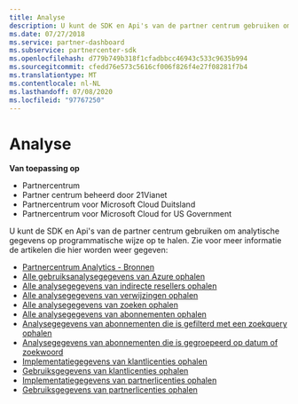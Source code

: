 ```yaml
---
title: Analyse
description: U kunt de SDK en Api's van de partner centrum gebruiken om analytische gegevens op programmatische wijze op te halen. Zie de artikelen die hier worden vermeld voor meer informatie.
ms.date: 07/27/2018
ms.service: partner-dashboard
ms.subservice: partnercenter-sdk
ms.openlocfilehash: d779b749b318f1cfadbbcc46943c533c9635b994
ms.sourcegitcommit: cfedd76e573c5616cf006f826f4e27f08281f7b4
ms.translationtype: MT
ms.contentlocale: nl-NL
ms.lasthandoff: 07/08/2020
ms.locfileid: "97767250"
---
```

# <a name="analytics"></a>Analyse

**Van toepassing op**

- Partnercentrum
- Partner centrum beheerd door 21Vianet
- Partnercentrum voor Microsoft Cloud Duitsland
- Partnercentrum voor Microsoft Cloud for US Government

U kunt de SDK en Api's van de partner centrum gebruiken om analytische gegevens op programmatische wijze op te halen. Zie voor meer informatie de artikelen die hier worden weer gegeven:

- [Partnercentrum Analytics - Bronnen](partner-center-analytics-resources.md)
- [Alle gebruiksanalysegegevens van Azure ophalen](get-all-azure-usage-analytics.md)
- [Alle analysegegevens van indirecte resellers ophalen](get-all-indirect-resellers-analytics.md)
- [Alle analysegegevens van verwijzingen ophalen](get-all-referrals-analytics.md)
- [Alle analysegegevens van zoeken ophalen](get-all-search-analytics.md)
- [Alle analysegegevens van abonnementen ophalen](get-all-subscription-analytics.md)
- [Analysegegevens van abonnementen die is gefilterd met een zoekquery ophalen](get-subscription-analytics-by-search-query.md)
- [Analysegegevens van abonnementen die is gegroepeerd op datum of zoekwoord](get-subscription-analytics-grouped-by-dates-or-terms.md)
- [Implementatiegegevens van klantlicenties ophalen](get-customer-licenses-deployment-information.md)
- [Gebruiksgegevens van klantlicenties ophalen](get-customer-licenses-usage-information.md)
- [Implementatiegegevens van partnerlicenties ophalen](get-partner-licenses-deployment-information.md)
- [Gebruiksgegevens van partnerlicenties ophalen](get-partner-licenses-usage-information.md)
